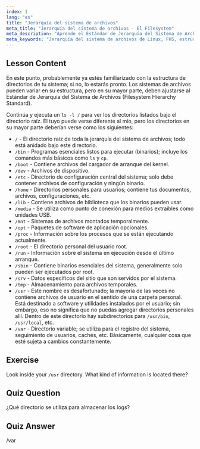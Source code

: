 ```yaml
---
index: 1
lang: "es"
title: "Jerarquía del sistema de archivos"
meta_title: "Jerarquía del sistema de archivos - El Filesystem"
meta_description: "Aprende el Estándar de Jerarquía del Sistema de Archivos de Linux (FHS) y comprende directorios clave como /bin, /etc y /var. Explora la estructura de directorios de Linux."
meta_keywords: "Jerarquía del sistema de archivos de Linux, FHS, estructura de directorios de Linux, comandos de Linux, Linux para principiantes, tutorial de Linux, guía de Linux"
---
```


## Lesson Content

En este punto, probablemente ya estés familiarizado con la estructura de directorios de tu sistema; si no, lo estarás pronto. Los sistemas de archivos pueden variar en su estructura, pero en su mayor parte, deben ajustarse al Estándar de Jerarquía del Sistema de Archivos (Filesystem Hierarchy Standard).

Continúa y ejecuta un `ls -l /` para ver los directorios listados bajo el directorio raíz. El tuyo puede verse diferente al mío, pero los directorios en su mayor parte deberían verse como los siguientes:

- `/` - El directorio raíz de toda la jerarquía del sistema de archivos; todo está anidado bajo este directorio.
- `/bin` - Programas esenciales listos para ejecutar (binarios); incluye los comandos más básicos como `ls` y `cp`.
- `/boot` - Contiene archivos del cargador de arranque del kernel.
- `/dev` - Archivos de dispositivo.
- `/etc` - Directorio de configuración central del sistema; solo debe contener archivos de configuración y ningún binario.
- `/home` - Directorios personales para usuarios; contiene tus documentos, archivos, configuraciones, etc.
- `/lib` - Contiene archivos de biblioteca que los binarios pueden usar.
- `/media` - Se utiliza como punto de conexión para medios extraíbles como unidades USB.
- `/mnt` - Sistemas de archivos montados temporalmente.
- `/opt` - Paquetes de software de aplicación opcionales.
- `/proc` - Información sobre los procesos que se están ejecutando actualmente.
- `/root` - El directorio personal del usuario root.
- `/run` - Información sobre el sistema en ejecución desde el último arranque.
- `/sbin` - Contiene binarios esenciales del sistema, generalmente solo pueden ser ejecutados por root.
- `/srv` - Datos específicos del sitio que son servidos por el sistema.
- `/tmp` - Almacenamiento para archivos temporales.
- `/usr` - Este nombre es desafortunado; la mayoría de las veces no contiene archivos de usuario en el sentido de una carpeta personal. Está destinado a software y utilidades instalados por el usuario; sin embargo, eso no significa que no puedas agregar directorios personales allí. Dentro de este directorio hay subdirectorios para `/usr/bin`, `/usr/local`, etc.
- `/var` - Directorio variable; se utiliza para el registro del sistema, seguimiento de usuarios, cachés, etc. Básicamente, cualquier cosa que esté sujeta a cambios constantemente.

## Exercise

Look inside your `/usr` directory. What kind of information is located there?

## Quiz Question

¿Qué directorio se utiliza para almacenar los logs?

## Quiz Answer

/var
